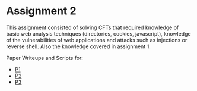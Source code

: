 # Assignment 2

This assignment consisted of solving CFTs that required knowledge of basic web analysis techniques (directories, cookies, javascript), knowledge of the vulnerabilities of web applications and attacks such as injections or reverse shell. Also the knowledge covered in assignment 1.

Paper Writeups and Scripts for:

- [P1](./P1)
- [P2](./P2)
- [P3](./P3)

